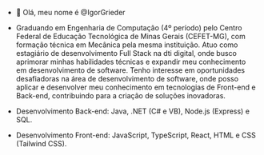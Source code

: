 - 👋 Olá, meu nome é @IgorGrieder

- Graduando em Engenharia de Computação (4º período) pelo Centro Federal de Educação Tecnológica de Minas Gerais (CEFET-MG), com formação técnica em Mecânica pela mesma instituição. Atuo como estagiário de desenvolvimento Full Stack na dti digital, onde busco aprimorar minhas habilidades técnicas e expandir meu conhecimento em desenvolvimento de software. Tenho interesse em oportunidades desafiadoras na área de desenvolvimento de software, onde posso aplicar e desenvolver meu conhecimento em tecnologias de Front-end e Back-end, contribuindo para a criação de soluções inovadoras.

- Desenvolvimento Back-end: Java, .NET (C# e VB), Node.js (Express) e SQL.
- Desenvolvimento Front-end: JavaScript, TypeScript, React, HTML e CSS (Tailwind CSS).

<!---
IgorGrieder/IgorGrieder is a ✨ special ✨ repository because its `README.md` (this file) appears on your GitHub profile.
You can click the Preview link to take a look at your changes.
--->
